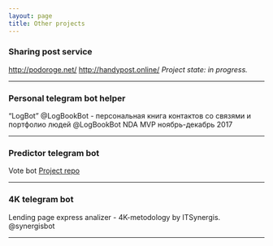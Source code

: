 ```yaml
---
layout: page
title: Other projects
---
```


### Sharing post service
http://podoroge.net/
http://handypost.online/
_Project state: in progress._

***
### Personal telegram bot helper
“LogBot”  @LogBookBot  -
персональная книга контактов со связями и портфолио людей
@LogBookBot
NDA
MVP ноябрь-декабрь 2017

* * * 
### Predictor telegram bot 
Vote bot
[Project repo](https://gitlab.com/max_siz/vote_bot)  

* * * 
### 4K telegram bot
Lending page express analizer - 4K-metodology by ITSynergis.
@synergisbot

* * * 